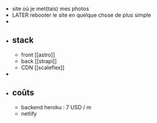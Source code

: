 - site où je met(tais) mes photos
- LATER rebooter le site en quelque chose de plus simple
-
- ## stack
	- front [[astro]]
	- back [[strapi]]
	- CDN [[scaleflex]]
-
- ## coûts
	- backend heroku : 7 USD / m
	- netlify